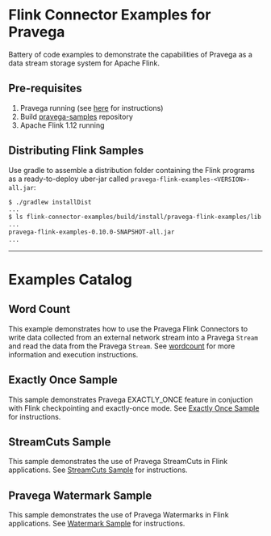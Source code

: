 # Flink Connector Examples for Pravega
Battery of code examples to demonstrate the capabilities of Pravega as a data stream storage 
system for Apache Flink. 

## Pre-requisites
1. Pravega running (see [here](http://pravega.io/docs/latest/getting-started/) for instructions)
2. Build [pravega-samples](https://github.com/pravega/pravega-samples) repository
3. Apache Flink 1.12 running

## Distributing Flink Samples
Use gradle to assemble a distribution folder containing the Flink programs as a ready-to-deploy 
uber-jar called `pravega-flink-examples-<VERSION>-all.jar`:

```bash
$ ./gradlew installDist
...
$ ls flink-connector-examples/build/install/pravega-flink-examples/lib
...
pravega-flink-examples-0.10.0-SNAPSHOT-all.jar
...
```

---

# Examples Catalog

## Word Count

This example demonstrates how to use the Pravega Flink Connectors to write data collected
from an external network stream into a Pravega `Stream` and read the data from the Pravega `Stream`.
See [wordcount](doc/flink-wordcount/README.md) for more information and execution instructions.


## Exactly Once Sample

This sample demonstrates Pravega EXACTLY_ONCE feature in conjuction with Flink checkpointing and exactly-once mode.
See [Exactly Once Sample](doc/exactly-once/README.md) for instructions.


## StreamCuts Sample

This sample demonstrates the use of Pravega StreamCuts in Flink applications.
See [StreamCuts Sample](doc/streamcuts/README.md) for instructions.

## Pravega Watermark Sample

This sample demonstrates the use of Pravega Watermarks in Flink applications.
See [Watermark Sample](doc/watermark/README.md) for instructions.
